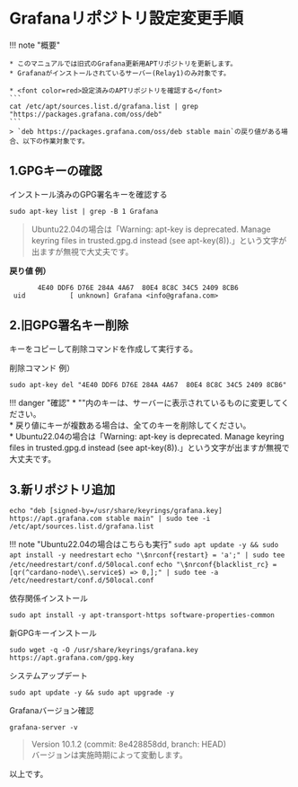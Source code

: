 # Grafanaリポジトリ設定変更手順

!!! note "概要"

    * このマニュアルでは旧式のGrafana更新用APTリポジトリを更新します。
    * Grafanaがインストールされているサーバー(Relay1)のみ対象です。

    * <font color=red>設定済みのAPTリポジトリを確認する</font>
    ```
    cat /etc/apt/sources.list.d/grafana.list | grep "https://packages.grafana.com/oss/deb"
    ```
    > `deb https://packages.grafana.com/oss/deb stable main`の戻り値がある場合、以下の作業対象です。


## **1.GPGキーの確認**
インストール済みのGPG署名キーを確認する

```
sudo apt-key list | grep -B 1 Grafana
```
> Ubuntu22.04の場合は「Warning: apt-key is deprecated. Manage keyring files in trusted.gpg.d instead (see apt-key(8)).」という文字が出ますが無視で大丈夫です。

**戻り値  例）**
```  { .yaml .no-copy }
       4E40 DDF6 D76E 284A 4A67  80E4 8C8C 34C5 2409 8CB6
 uid           [ unknown] Grafana <info@grafana.com>
```

## **2.旧GPG署名キー削除**

キーをコピーして削除コマンドを作成して実行する。

削除コマンド 例）
```
sudo apt-key del "4E40 DDF6 D76E 284A 4A67  80E4 8C8C 34C5 2409 8CB6"
```

!!! danger "確認"
    * ""内のキーは、サーバーに表示されているものに変更してください。  
    * 戻り値にキーが複数ある場合は、全てのキーを削除してください。  
    * Ubuntu22.04の場合は「Warning: apt-key is deprecated. Manage keyring files in trusted.gpg.d instead (see apt-key(8)).」という文字が出ますが無視で大丈夫です。

## **3.新リポジトリ追加**

```
echo "deb [signed-by=/usr/share/keyrings/grafana.key] https://apt.grafana.com stable main" | sudo tee -i /etc/apt/sources.list.d/grafana.list
```

!!! note "Ubuntu22.04の場合はこちらも実行"
    ```
    sudo apt update -y && sudo apt install -y needrestart
    ```
    ```
    echo "\$nrconf{restart} = 'a';" | sudo tee /etc/needrestart/conf.d/50local.conf
    ```
    ```
    echo "\$nrconf{blacklist_rc} = [qr(^cardano-node\\.service$) => 0,];" | sudo tee -a /etc/needrestart/conf.d/50local.conf
    ```

依存関係インストール
```
sudo apt install -y apt-transport-https software-properties-common
```

新GPGキーインストール
```
sudo wget -q -O /usr/share/keyrings/grafana.key https://apt.grafana.com/gpg.key
```

システムアップデート
```
sudo apt update -y && sudo apt upgrade -y
```

Grafanaバージョン確認
```
grafana-server -v
```
> Version 10.1.2 (commit: 8e428858dd, branch: HEAD)  
> バージョンは実施時期によって変動します。


以上です。